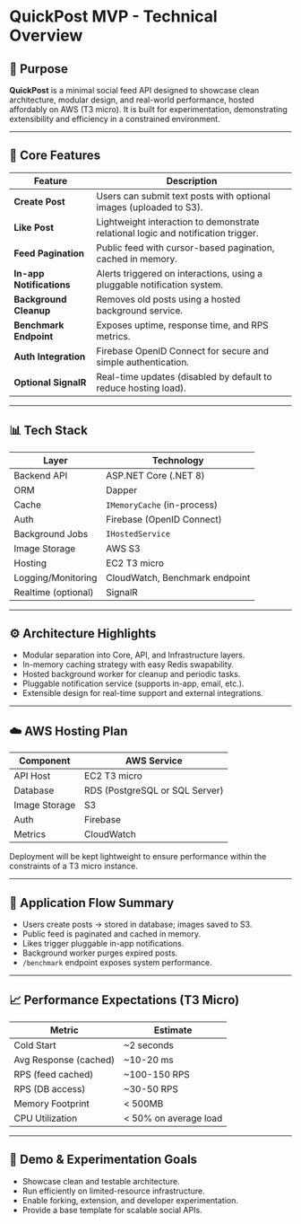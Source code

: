 ﻿# QuickPost MVP - Technical Overview

## 🌟 Purpose

**QuickPost** is a minimal social feed API designed to showcase clean architecture, modular design, and real-world performance, hosted affordably on AWS (T3 micro). It is built for experimentation, demonstrating extensibility and efficiency in a constrained environment.

---

## 🔧 Core Features

| Feature                | Description |
|------------------------|-------------|
| **Create Post**        | Users can submit text posts with optional images (uploaded to S3). |
| **Like Post**          | Lightweight interaction to demonstrate relational logic and notification trigger. |
| **Feed Pagination**    | Public feed with cursor-based pagination, cached in memory. |
| **In-app Notifications** | Alerts triggered on interactions, using a pluggable notification system. |
| **Background Cleanup** | Removes old posts using a hosted background service. |
| **Benchmark Endpoint** | Exposes uptime, response time, and RPS metrics. |
| **Auth Integration**   | Firebase OpenID Connect for secure and simple authentication. |
| **Optional SignalR**   | Real-time updates (disabled by default to reduce hosting load). |

---

## 📊 Tech Stack

| Layer             | Technology |
|------------------|------------|
| Backend API       | ASP.NET Core (.NET 8) |
| ORM               | Dapper |
| Cache             | `IMemoryCache` (in-process) |
| Auth              | Firebase (OpenID Connect) |
| Background Jobs   | `IHostedService` |
| Image Storage     | AWS S3 |
| Hosting           | EC2 T3 micro |
| Logging/Monitoring| CloudWatch, Benchmark endpoint |
| Realtime (optional) | SignalR |

---

## ⚙️ Architecture Highlights

- Modular separation into Core, API, and Infrastructure layers.
- In-memory caching strategy with easy Redis swapability.
- Hosted background worker for cleanup and periodic tasks.
- Pluggable notification service (supports in-app, email, etc.).
- Extensible design for real-time support and external integrations.

---

## ☁️ AWS Hosting Plan

| Component     | AWS Service            |
|---------------|------------------------|
| API Host      | EC2 T3 micro           |
| Database      | RDS (PostgreSQL or SQL Server) |
| Image Storage | S3                     |
| Auth          | Firebase               |
| Metrics       | CloudWatch             |

Deployment will be kept lightweight to ensure performance within the constraints of a T3 micro instance.

---

## 🔁 Application Flow Summary

- Users create posts → stored in database; images saved to S3.
- Public feed is paginated and cached in memory.
- Likes trigger pluggable in-app notifications.
- Background worker purges expired posts.
- `/benchmark` endpoint exposes system performance.

---

## 📈 Performance Expectations (T3 Micro)

| Metric               | Estimate |
|----------------------|----------|
| Cold Start           | ~2 seconds |
| Avg Response (cached)| ~10-20 ms |
| RPS (feed cached)    | ~100-150 RPS |
| RPS (DB access)      | ~30-50 RPS |
| Memory Footprint     | < 500MB |
| CPU Utilization      | < 50% on average load |

---

## 🧪 Demo & Experimentation Goals

- Showcase clean and testable architecture.
- Run efficiently on limited-resource infrastructure.
- Enable forking, extension, and developer experimentation.
- Provide a base template for scalable social APIs.

